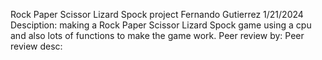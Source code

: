 Rock Paper Scissor Lizard Spock project
Fernando Gutierrez
1/21/2024
Desciption: making a Rock Paper Scissor Lizard Spock game using a cpu and also lots of functions to make the game work.
Peer review by:
Peer review desc:
